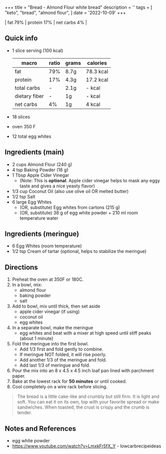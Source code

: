 +++
title = "Bread - Almond Flour white bread"
description = ''
tags = [
    "keto",
    "bread",
    "almond flour",
]
date = '2022-10-09'
+++

| fat 79% | protein 17% | net carbs 4% |

## Quick info
- 1 slice serving (100 kcal)

    | macro | ratio | grams | calories |
    | ---  | --- | --- | --- |
    | fat | 79% | 8.7g | 78.3 kcal |
    | protein | 17% | 4.3g | 17.2 kcal |
    | total carbs | - | 2.1g | - kcal |
    | dietary fiber | - | 1g | - kcal |
    | net carbs | 4% | 1g | 4 kcal |
- 18 slices
- oven 350 F
- 12 total egg whites

## Ingredients (main)
- 2 cups Almond Flour (240 g)
- 4 tsp Baking Powder (16 g)
- 1 Tbsp Apple Cider Vinegar
    - (Note: This is __optional__. Apple cider vinegar helps to mask any eggy taste and gives a nice yeasty flavor)
- 1/3 cup Coconut Oil (also use olive oil OR melted butter)
- 1/2 tsp Salt
- 6 large Egg Whites
    - (OR, substitute) Egg whites from cartons (215 g)
    - (OR, substitute) 38 g of egg white powder + 210 ml room temperature water

## Ingredients (meringue)
- 6 Egg Whites (room temperature)
- 1/2 tsp Cream of tartar (optional, helps to stabilize the meringue)

## Directions
1.  Preheat the oven at 350F or 180C.
2.  In a bowl, mix:
    - almond flour
    - baking powder
    - salt
3.  Add to bowl, mix until thick, then set aside
    - apple cider vinegar (if using)
    - coconut oil
    - egg whites
4.  In a separate bowl, make the meringue
    - egg whites and beat with a mixer at high speed until stiff peaks (about 1 minute)
5.  Fold the meringue into the first bowl.
    - Add 1/3 first and fold gently to combine. 
    - If meringue NOT folded, it will rise poorly.
    - Add another 1/3 of the meringue and fold.
    - Add last 1/3 of meringue and fold.
6. Pour the mix into an 8 x 4.5 x 4.5 inch loaf pan lined with parchment paper.
7. Bake at the lowest rack for __50 minutes__ or until cooked.
8. Cool completely on a wire rack before slicing.

> The bread is a little cake-like and crumbly but still firm. It is light and soft. You can eat it on its own, top with your favorite spread or make sandwiches. When toasted, the crust is crispy and the crumb is tender.

## Notes and References
- egg white powder
- https://www.youtube.com/watch?v=LmxkFr5fX_Y - lowcarbrecipeideas